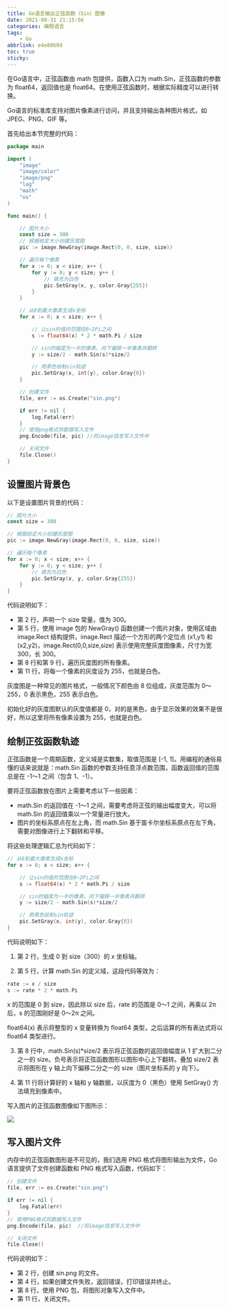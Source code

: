 ```yaml
---
title: Go语言输出正弦函数（Sin）图像
date: 2021-08-31 21:15:56
categories: 编程语言
tags: 
    - Go
abbrlink: e4e80b9d
toc: true
sticky:
---
```


在Go语言中，正弦函数由 math 包提供，函数入口为 math.Sin，正弦函数的参数为 float64，返回值也是 float64。在使用正弦函数时，根据实际精度可以进行转换。

<!-- more -->

Go语言的标准库支持对图片像素进行访问，并且支持输出各种图片格式，如 JPEG、PNG、GIF 等。

首先给出本节完整的代码：

```go
package main

import (
    "image"
    "image/color"
    "image/png"
    "log"
    "math"
    "os"
)

func main() {

    // 图片大小
    const size = 300
    // 根据给定大小创建灰度图
    pic := image.NewGray(image.Rect(0, 0, size, size))

    // 遍历每个像素
    for x := 0; x < size; x++ {
        for y := 0; y < size; y++ {
            // 填充为白色
            pic.SetGray(x, y, color.Gray{255})
        }
    }

    // 从0到最大像素生成x坐标
    for x := 0; x < size; x++ {

        // 让sin的值的范围在0~2Pi之间
        s := float64(x) * 2 * math.Pi / size

        // sin的幅度为一半的像素。向下偏移一半像素并翻转
        y := size/2 - math.Sin(s)*size/2

        // 用黑色绘制sin轨迹
        pic.SetGray(x, int(y), color.Gray{0})
    }

    // 创建文件
    file, err := os.Create("sin.png")

    if err != nil {
        log.Fatal(err)
    }
    // 使用png格式将数据写入文件
    png.Encode(file, pic) //将image信息写入文件中

    // 关闭文件
    file.Close()
}
```

## 设置图片背景色

以下是设置图片背景的代码：

```go
// 图片大小
const size = 300

// 根据给定大小创建灰度图
pic := image.NewGray(image.Rect(0, 0, size, size))

// 遍历每个像素
for x := 0; x < size; x++ {
    for y := 0; y < size; y++ {
        // 填充为白色
        pic.SetGray(x, y, color.Gray{255})
    }
}
```

代码说明如下：

- 第 2 行，声明一个 size 常量，值为 300。
- 第 5 行，使用 image 包的 NewGray() 函数创建一个图片对象，使用区域由 image.Rect 结构提供，image.Rect 描述一个方形的两个定位点 (x1,y1) 和 (x2,y2)，image.Rect(0,0,size,size) 表示使用完整灰度图像素，尺寸为宽 300，长 300。
- 第 8 行和第 9 行，遍历灰度图的所有像素。
- 第 11 行，将每一个像素的灰度设为 255，也就是白色。


灰度图是一种常见的图片格式，一般情况下颜色由 8 位组成，灰度范围为 0～255，0 表示黑色，255 表示白色。

初始化好的灰度图默认的灰度值都是 0，对的是黑色，由于显示效果的效果不是很好，所以这里将所有像素设置为 255，也就是白色。

## 绘制正弦函数轨迹

正弦函数是一个周期函数，定义域是实数集，取值范围是 [-1, 1]。用编程的通俗易懂的话来说就是：math.Sin 函数的参数支持任意浮点数范围，函数返回值的范围总是在 -1～1 之间（包含 1、-1）。

要将正弦函数放在图片上需要考虑以下一些因素：

- math.Sin 的返回值在 -1～1 之间，需要考虑将正弦的输出幅度变大，可以将 math.Sin 的返回值乘以一个常量进行放大。
- 图片的坐标系原点在左上角，而 math.Sin 基于笛卡尔坐标系原点在左下角，需要对图像进行上下翻转和平移。



将这些处理逻辑汇总为代码如下：

```go
// 从0到最大像素生成x坐标
for x := 0; x < size; x++ {

    // 让sin的值的范围在0~2Pi之间
    s := float64(x) * 2 * math.Pi / size

    // sin的幅度为一半的像素。向下偏移一半像素并翻转
    y := size/2 - math.Sin(s)*size/2

    // 用黑色绘制sin轨迹
    pic.SetGray(x, int(y), color.Gray{0})
}
```

代码说明如下：
1) 第 2 行，生成 0 到 size（300）的 x 坐标轴。

2) 第 5 行，计算 math.Sin 的定义域，这段代码等效为：

```go
rate := x / size
s := rate * 2 * math.Pi
```

x 的范围是 0 到 size，因此除以 size 后，rate 的范围是 0～1 之间，再乘以 2π 后，s 的范围刚好是 0～2π 之间。

float64(x) 表示将整型的 x 变量转换为 float64 类型，之后运算的所有表达式将以 float64 类型进行。

3) 第 8 行中，math.Sin(s)*size/2 表示将正弦函数的返回值幅度从 1 扩大到二分之一的 size。负号表示将正弦函数图形以图形中心上下翻转。叠加 size/2 表示将图形在 y 轴上向下偏移二分之一的 size（图片坐标系的 y 向下）。

4) 第 11 行将计算好的 x 轴和 y 轴数据，以灰度为 0（黑色）使用 SetGray() 方法填充到像素中。

写入图片的正弦函数图像如下图所示：

![](http://c.biancheng.net/uploads/allimg/180810/1-1PQ01IS2215.png)

## 写入图片文件

内存中的正弦函数图形是不可见的，我们选用 PNG 格式将图形输出为文件，Go语言提供了文件创建函数和 PNG 格式写入函数，代码如下：

```go
// 创建文件
file, err := os.Create("sin.png")

if err != nil {
    log.Fatal(err)
}
// 使用PNG格式将数据写入文件
png.Encode(file, pic)  //将image信息写入文件中

// 关闭文件
file.Close()
```

代码说明如下：

- 第 2 行，创建 sin.png 的文件。
- 第 4 行，如果创建文件失败，返回错误，打印错误并终止。
- 第 8 行，使用 PNG 包，将图形对象写入文件中。
- 第 11 行，关闭文件。